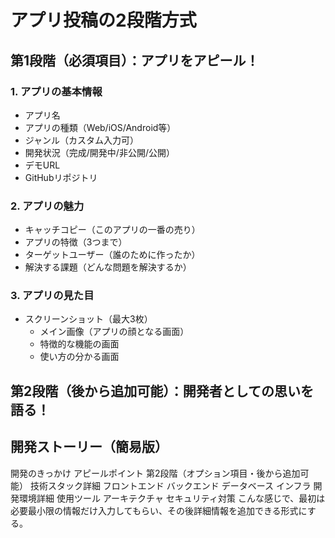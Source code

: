 # アプリ投稿の2段階方式

## 第1段階（必須項目）：アプリをアピール！

### 1. アプリの基本情報
- アプリ名
- アプリの種類（Web/iOS/Android等）
- ジャンル（カスタム入力可）
- 開発状況（完成/開発中/非公開/公開）
- デモURL
- GitHubリポジトリ

### 2. アプリの魅力
- キャッチコピー（このアプリの一番の売り）
- アプリの特徴（3つまで）
- ターゲットユーザー（誰のために作ったか）
- 解決する課題（どんな問題を解決するか）

### 3. アプリの見た目
- スクリーンショット（最大3枚）
  - メイン画像（アプリの顔となる画面）
  - 特徴的な機能の画面
  - 使い方の分かる画面

## 第2段階（後から追加可能）：開発者としての思いを語る！

## 開発ストーリー（簡易版）
開発のきっかけ
アピールポイント
第2段階（オプション項目・後から追加可能）
技術スタック詳細
フロントエンド
バックエンド
データベース
インフラ
開発環境詳細
使用ツール
アーキテクチャ
セキュリティ対策
こんな感じで、最初は必要最小限の情報だけ入力してもらい、その後詳細情報を追加できる形式にする。